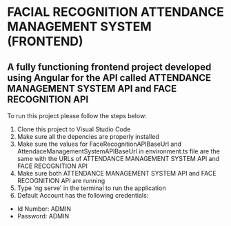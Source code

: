 # FACIAL RECOGNITION ATTENDANCE MANAGEMENT SYSTEM (FRONTEND)

## A fully functioning frontend project developed using Angular for the API called ATTENDANCE MANAGEMENT SYSTEM API and FACE RECOGNITION API

To run this project please follow the steps below:

1. Clone this project to Visual Studio Code
2. Make sure all the depencies are properly installed
3. Make sure the values for FaceRecognitionAPIBaseUrl and AttendaceManagementSystemAPIBaseUrl in environment.ts file are the same with the URLs of ATTENDANCE MANAGEMENT SYSTEM API and FACE RECOGNITION API
4. Make sure both ATTENDANCE MANAGEMENT SYSTEM API and FACE RECOGNITION API are running
4. Type 'ng serve' in the terminal to run the application
6. Default Account has the following credentials:
* Id Number: ADMIN
* Password: ADMIN
